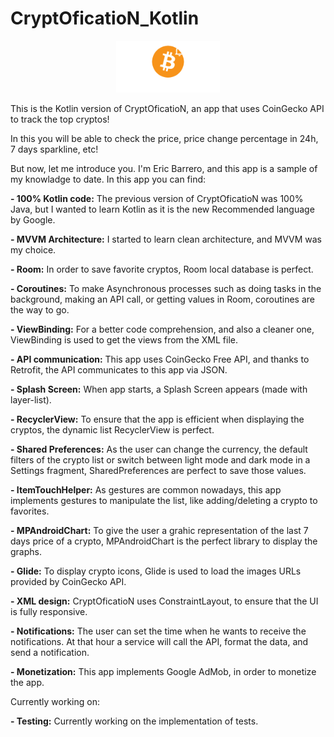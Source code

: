 # CryptOficatioN_Kotlin

<p align="center" width="100%">
    <img width="33%" src="https://github.com/AdverseGecko3/CryptOficatioN_Kotlin/blob/master/app/src/main/res/drawable-v24/cryptofication_logo_long_white_splash.png">
</p>

This is the Kotlin version of CryptOficatioN, an app that uses CoinGecko API to track the top cryptos!

In this you will be able to check the price, price change percentage in 24h, 7 days sparkline, etc!



But now, let me introduce you. I'm Eric Barrero, and this app is a sample of my knowladge to date. In this app you can find:

**- 100% Kotlin code:** The previous version of CryptOficatioN was 100% Java, but I wanted to learn Kotlin as it is the new Recommended language by Google.

**- MVVM Architecture:** I started to learn clean architecture, and MVVM was my choice.

**- Room:** In order to save favorite cryptos, Room local database is perfect.

**- Coroutines:** To make Asynchronous processes such as doing tasks in the background, making an API call, or getting values in Room, coroutines are the way to go.

**- ViewBinding:** For a better code comprehension, and also a cleaner one, ViewBinding is used to get the views from the XML file.

**- API communication:** This app uses CoinGecko Free API, and thanks to Retrofit, the API communicates to this app via JSON.

**- Splash Screen:** When app starts, a Splash Screen appears (made with layer-list).

**- RecyclerView:** To ensure that the app is efficient when displaying the cryptos, the dynamic list RecyclerView is perfect.

**- Shared Preferences:** As the user can change the currency, the default filters of the crypto list or switch between light mode and dark mode in a Settings fragment, SharedPreferences are perfect to save those values.

**- ItemTouchHelper:** As gestures are common nowadays, this app implements gestures to manipulate the list, like adding/deleting a crypto to favorites.

**- MPAndroidChart:** To give the user a grahic representation of the last 7 days price of a crypto, MPAndroidChart is the perfect library to display the graphs.

**- Glide:** To display crypto icons, Glide is used to load the images URLs provided by CoinGecko API.

**- XML design:** CryptOficatioN uses ConstraintLayout, to ensure that the UI is fully responsive.

**- Notifications:** The user can set the time when he wants to receive the notifications. At that hour a service will call the API, format the data, and send a notification.

**- Monetization:** This app implements Google AdMob, in order to monetize the app.

Currently working on:

**- Testing:** Currently working on the implementation of tests.
